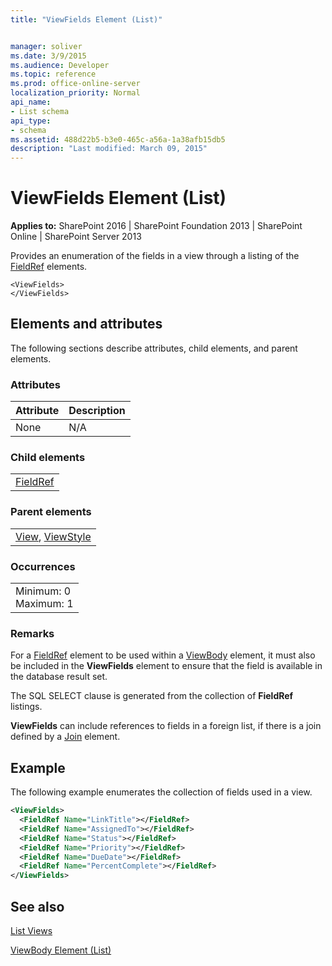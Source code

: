 ```yaml
---
title: "ViewFields Element (List)"


manager: soliver
ms.date: 3/9/2015
ms.audience: Developer
ms.topic: reference
ms.prod: office-online-server
localization_priority: Normal
api_name:
- List schema
api_type:
- schema
ms.assetid: 488d22b5-b3e0-465c-a56a-1a38afb15db5
description: "Last modified: March 09, 2015"
---
```


# ViewFields Element (List)

 
  
 **Applies to:** SharePoint 2016 | SharePoint Foundation 2013 | SharePoint Online | SharePoint Server 2013
  
Provides an enumeration of the fields in a view through a listing of the [FieldRef](fieldref-element-list.md) elements. 
  
```
<ViewFields>
</ViewFields>
```

## Elements and attributes

The following sections describe attributes, child elements, and parent elements.

### Attributes

|**Attribute**|**Description**|
|:-----|:-----|
|None  <br/> |N/A  <br/> |
   
### Child elements

||
|:-----|
|[FieldRef](fieldref-element-list.md)|
   
### Parent elements

||
|:-----|
|[View](view-element-list.md), [ViewStyle](viewstyle-element-list.md)|
   
### Occurrences

||
|:-----|
|Minimum: 0  <br/> Maximum: 1  <br/> |
   
### Remarks

For a [FieldRef](fieldref-element-list.md) element to be used within a [ViewBody](viewbody-element-list.md) element, it must also be included in the **ViewFields** element to ensure that the field is available in the database result set. 
  
The SQL SELECT clause is generated from the collection of **FieldRef** listings. 
  
 **ViewFields** can include references to fields in a foreign list, if there is a join defined by a [Join](join-element-view.md) element. 
  
## Example

The following example enumerates the collection of fields used in a view.
  
```XML
<ViewFields>
  <FieldRef Name="LinkTitle"></FieldRef>
  <FieldRef Name="AssignedTo"></FieldRef>
  <FieldRef Name="Status"></FieldRef>
  <FieldRef Name="Priority"></FieldRef>
  <FieldRef Name="DueDate"></FieldRef>
  <FieldRef Name="PercentComplete"></FieldRef>
</ViewFields>
```

## See also



[List Views](http://msdn.microsoft.com/library/43e6ba7e-eddb-418a-a570-c0815016fc17%28Office.15%29.aspx)
  
[ViewBody Element (List)](viewbody-element-list.md)

